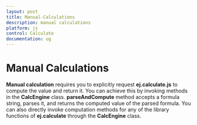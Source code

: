 ```yaml
---
layout: post
title: Manual-Calculations
description: manual calculations
platform: js
control: Calculate
documentation: ug
---
```


# Manual Calculations

**Manual calculation** requires you to explicitly request **ej.calculate.js** to compute the value and return it. You can achieve this by invoking methods in the **CalcEngine** class. **parseAndCompute** method accepts a formula string, parses it, and returns the computed value of the parsed formula. You can also directly invoke computation methods for any of the library functions of **ej.calculate** through the **CalcEngine** class.


